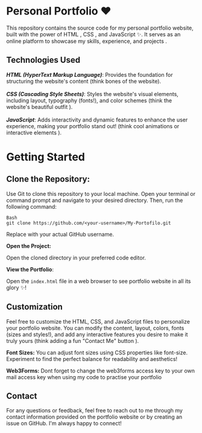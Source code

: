 # Personal Portfolio ❤️
This repository contains the source code for my personal portfolio website, built with the power of HTML , CSS , and JavaScript ✨. It serves as an online platform to showcase my skills, experience, and projects .

## Technologies Used
***HTML (HyperText Markup Language)***: Provides the foundation for structuring the website's content (think bones of the website).<br>
<br>
***CSS (Cascading Style Sheets)***: Styles the website's visual elements, including layout, typography (fonts!), and color schemes (think the website's beautiful outfit ).<br>
<br>
***JavaScript***: Adds interactivity and dynamic features to enhance the user experience, making your portfolio stand out! (think cool animations or interactive elements ).<br>
# Getting Started

## Clone the Repository:

Use Git to clone this repository to your local machine. Open your terminal or command prompt and navigate to your desired directory. Then, run the following command:
```
Bash
git clone https://github.com/<your-username>/My-Portofilo.git
```
Replace <your-username> with your actual GitHub username.

**Open the Project:**

Open the cloned directory in your preferred code editor.

**View the Portfolio**:

Open the ```index.html``` file in a web browser to see portfolio website in all its glory ✨!

## Customization
Feel free to customize the HTML, CSS, and JavaScript files to personalize your portfolio website. You can modify the content, layout, colors, fonts (sizes and styles!), and add any interactive features you desire to make it truly yours (think adding a fun "Contact Me" button ).

**Font Sizes:** You can adjust font sizes using CSS properties like font-size. Experiment to find the perfect balance for readability and aesthetics!

**Web3Forms:** Dont forget to change the web3forms access key to your own mail access key when using my code to practise your portfolio

## Contact
For any questions or feedback, feel free to reach out to me through my contact information provided on the portfolio website or by creating an issue on GitHub. I'm always happy to connect!
